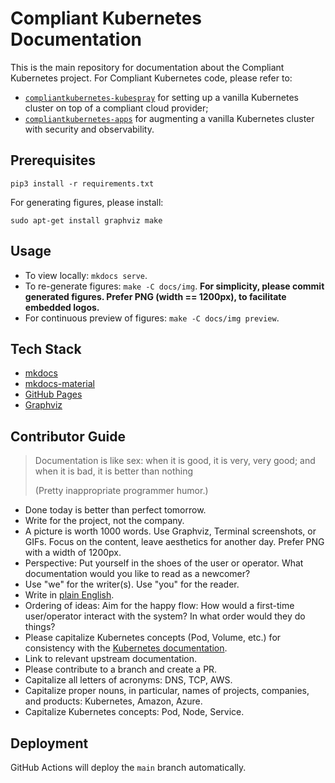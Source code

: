 # Compliant Kubernetes Documentation

This is the main repository for documentation about the Compliant Kubernetes project. For Compliant Kubernetes code, please refer to:

* [`compliantkubernetes-kubespray`](https://github.com/elastisys/compliantkubernetes-kubespray) for setting up a vanilla Kubernetes cluster on top of a compliant cloud provider;
* [`compliantkubernetes-apps`](https://github.com/elastisys/compliantkubernetes-apps) for augmenting a vanilla Kubernetes cluster with security and observability.

## Prerequisites

```
pip3 install -r requirements.txt
```

For generating figures, please install:

```
sudo apt-get install graphviz make
```

## Usage

* To view locally: `mkdocs serve`.
* To re-generate figures: `make -C docs/img`. **For simplicity, please commit generated figures. Prefer PNG (width == 1200px), to facilitate embedded logos.**
* For continuous preview of figures: `make -C docs/img preview`.

## Tech Stack

* [mkdocs](https://www.mkdocs.org/)
* [mkdocs-material](https://squidfunk.github.io/mkdocs-material/)
* [GitHub Pages](https://pages.github.com/)
* [Graphviz](https://graphviz.org/)

## Contributor Guide

> Documentation is like sex:
> when it is good, it is very, very good;
> and when it is bad, it is better than nothing
>
> (Pretty inappropriate programmer humor.)

* Done today is better than perfect tomorrow.
* Write for the project, not the company.
* A picture is worth 1000 words. Use Graphviz, Terminal screenshots, or GIFs. Focus on the content, leave aesthetics for another day. Prefer PNG with a width of 1200px.
* Perspective: Put yourself in the shoes of the user or operator. What documentation would you like to read as a newcomer?
* Use "we" for the writer(s). Use "you" for the reader.
* Write in [plain English](http://www.plainenglish.co.uk/how-to-write-in-plain-english.html).
* Ordering of ideas: Aim for the happy flow: How would a first-time user/operator interact with the system? In what order would they do things?
* Please capitalize Kubernetes concepts (Pod, Volume, etc.) for consistency with the [Kubernetes documentation](https://kubernetes.io/docs/concepts/workloads/pods/).
* Link to relevant upstream documentation.
* Please contribute to a branch and create a PR.
* Capitalize all letters of acronyms: DNS, TCP, AWS.
* Capitalize proper nouns, in particular, names of projects, companies, and products: Kubernetes, Amazon, Azure.
* Capitalize Kubernetes concepts: Pod, Node, Service.

## Deployment

GitHub Actions will deploy the `main` branch automatically.
